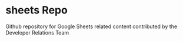 # sheets Repo
Github repository for Google Sheets related content contributed by the Developer Relations Team